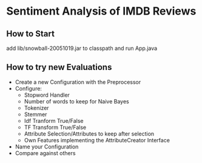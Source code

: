 # Sentiment Analysis of IMDB Reviews

## How to Start

add lib/snowball-20051019.jar to classpath and run App.java

## How to try new Evaluations

* Create a new Configuration with the Preprocessor
* Configure:
    * Stopword Handler
    * Number of words to keep for Naive Bayes
    * Tokenizer
    * Stemmer
    * Idf Tranform True/False
    * TF Transform True/False
    * Attribute Selection/Attributes to keep after selection
    * Own Features implementing the AttributeCreator Interface
* Name your Configuration
* Compare against others
